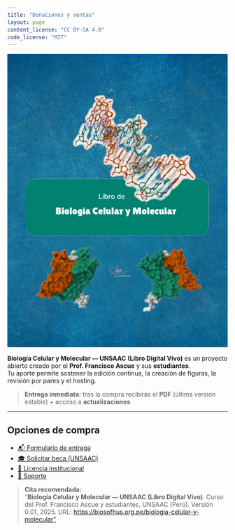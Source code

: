 ```yaml
---
title: "Donaciones y ventas"
layout: page
content_license: "CC BY-SA 4.0"
code_license: "MIT"          
---
```



![Portada del libro](../img/portada.webp)

**Biología Celular y Molecular — UNSAAC (Libro Digital Vivo)** es un proyecto abierto creado por el **Prof. Francisco Ascue** y sus **estudiantes**.  
Tu aporte permite sostener la edición continua, la creación de figuras, la revisión por pares y el hosting.

> **Entrega inmediata:** tras la compra recibirás el **PDF** (última versión estable) + acceso a **actualizaciones**.  

---

## Opciones de compra

- [📬 Formulario de entrega](#)  
- [🎓 Solicitar beca (UNSAAC)](#)  
- [🏫 Licencia institucional](#)  
- [📧 Soporte](francisco.ascue@unsaac.edu.pe)

> **Cita recomendada:**  
> “**Biología Celular y Molecular — UNSAAC (Libro Digital Vivo)**. Curso del Prof. Francisco Ascue y estudiantes, UNSAAC (Perú). Versión 0.01, 2025. URL: https://biosofhus.org.pe/biologia-celular-y-molecular”
